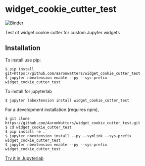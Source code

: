 widget_cookie_cutter_test
===============================

[![Binder](https://mybinder.org/badge.svg)](https://mybinder.org/v2/gh/AaronWatters/widget_cookie_cutter_test/master)

Test of widget cookie cutter for custom Jupyter widgets

Installation
------------

To install use pip:

    $ pip install git+https://github.com/aaronwatters/widget_cookie_cutter_test
    $ jupyter nbextension enable --py --sys-prefix widget_cookie_cutter_test

To install for jupyterlab

    $ jupyter labextension install widget_cookie_cutter_test

For a development installation (requires npm),

    $ git clone https://github.com/AaronWatters/widget_cookie_cutter_test.git
    $ cd widget_cookie_cutter_test
    $ pip install -e .
    $ jupyter nbextension install --py --symlink --sys-prefix widget_cookie_cutter_test
    $ jupyter nbextension enable --py --sys-prefix widget_cookie_cutter_test

<a href="https://mybinder.org/v2/gh/AaronWatters/widget_cookie_cutter_test/master?urlpath=lab/tree/test/test.ipynb)">
Try it in Jupyterlab</a>

